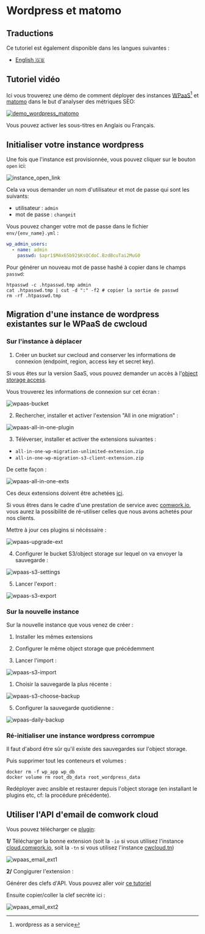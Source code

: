 # Wordpress et matomo

## Traductions

Ce tutoriel est également disponible dans les langues suivantes :
* [English 🇬🇧](../../wpaas_matomo.md)

## Tutoriel vidéo

Ici vous trouverez une démo de comment déployer des instances [WPaaS](../../../wpaas.md)[^1] et [matomo](../../../matomo.md) dans le but d'analyser des métriques SEO:

[![demo_wordpress_matomo](../../../img/demo_wordpress_matomo.png)](https://youtu.be/klVgXyELu10)

Vous pouvez activer les sous-titres en Anglais ou Français.

[^1]: wordpress as a service

## Initialiser votre instance wordpress

Une fois que l'instance est provisionnée, vous pouvez cliquer sur le bouton `open` ici:

![instance_open_link](../../../img/instance_open_link.png)

Cela va vous demander un nom d'utilisateur et mot de passe qui sont les suivants:

* utilisateur : `admin`
* mot de passe : `changeit`

Vous pouvez changer votre mot de passe dans le fichier `env/{env_name}.yml` :

```yaml
wp_admin_users:
  - name: admin
    passwd: $apr1$M4x65b92$KsQCdoC.BzdBcuTai2MuG0
```

Pour générer un nouveau mot de passe hashé à copier dans le champs `passwd`:

```shell
htpasswd -c .htpasswd.tmp admin
cat .htpasswd.tmp | cut -d ":" -f2 # copier la sortie de passwd
rm -rf .htpasswd.tmp
```

## Migration d'une instance de wordpress existantes sur le WPaaS de cwcloud

### Sur l'instance à déplacer

1. Créer un bucket sur cwcloud and conserver les informations de connexion (endpoint, region, access key et secret key).

Si vous êtes sur la version SaaS, vous pouvez demander un accès à l'[object storage access](../../../storage.md).

Vous trouverez les informations de connexion sur cet écran :

![wpaas-bucket](../../../img/wpaas-bucket.png)

2. Rechercher, installer et activer l'extension "All in one migration" :

![wpaas-all-in-one-plugin](../../../img/wpaas-all-in-one-plugin.png)

3. Téléverser, installer et activer the extensions suivantes :

* `all-in-one-wp-migration-unlimited-extension.zip`
* `all-in-one-wp-migration-s3-client-extension.zip`

De cette façon :

![wpaas-all-in-one-exts](../../../img/wpaas-all-in-one-exts.png)

Ces deux extensions doivent être achetées [ici](https://servmask.com/).

Si vous êtres dans le cadre d'une prestation de service avec [comwork.io](https://www.comwork.io), vous aurez la possibilité de ré-utiliser celles que nous avons achetés pour nos clients.

Mettre à jour ces plugins si nécéssaire :

![wpaas-upgrade-ext](../../../img/wpaas-upgrade-ext.png)

4. Configurer le bucket S3/object storage sur lequel on va envoyer la sauvegarde :

![wpaas-s3-settings](../../../img/wpaas-s3-settings.png)

5. Lancer l'export :

![wpaas-s3-export](../../../img/wpaas-s3-export.png)

### Sur la nouvelle instance

Sur la nouvelle instance que vous venez de créer : 

1. Installer les mêmes extensions

2. Configurer le même object storage que précédemment

3. Lancer l'import :

![wpaas-s3-import](../../../img/wpaas-s3-import.png)

1. Choisir la sauvegarde la plus récente :

![wpaas-s3-choose-backup](../../../img/wpaas-s3-choose-backup.png)

5. Configurer la sauvegarde quotidienne :

![wpaas-daily-backup](../../../img/wpaas-daily-backup.png)

### Ré-initialiser une instance wordpress corrompue

Il faut d'abord être sûr qu'il existe des sauvegardes sur l'object storage.

Puis supprimer tout les conteneurs et volumes :

```shell
docker rm -f wp_app wp_db
docker volume rm root_db_data root_wordpress_data
```

Redéployer avec ansible et restaurer depuis l'object storage (en installant le plugins etc, cf: la procédure précédente).

## Utiliser l'API d'email de comwork cloud

Vous pouvez télécharger ce [plugin](https://gitlab.comwork.io/oss/cwc/cwcloud-wordpress-email):

**1/** Télécharger la bonne extension (soit la `-io` si vous utilisez l'instance [cloud.comwork.io](https://cloud.comwork.io), soit la `-tn` si vous utilisez l'instance [cwcloud.tn](https://www.cwcloud.tn))

![wpaas_email_ext1](../../../img/wpaas_email_ext1.png)

**2/** Congigurer l'extension :

Générer des clefs d'API. Vous pouvez aller voir [ce tutoriel](./api/api_credentials.md)

Ensuite copier/coller la clef secrète ici :

![wpaas_email_ext2](../../../img/wpaas_email_ext2.png)
